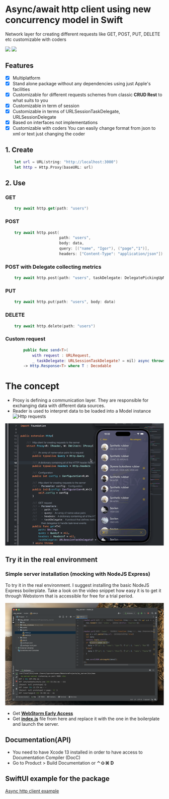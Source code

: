 # Async/await http client using new concurrency model in Swift

Network layer for creating different requests like GET, POST, PUT, DELETE etc customizable with coders

[![](https://img.shields.io/endpoint?url=https%3A%2F%2Fswiftpackageindex.com%2Fapi%2Fpackages%2FThe-Igor%2Fasync-http-client%2Fbadge%3Ftype%3Dswift-versions)](https://swiftpackageindex.com/The-Igor/async-http-client)
[![](https://img.shields.io/endpoint?url=https%3A%2F%2Fswiftpackageindex.com%2Fapi%2Fpackages%2FThe-Igor%2Fasync-http-client%2Fbadge%3Ftype%3Dplatforms)](https://swiftpackageindex.com/The-Igor/async-http-client)

## Features
- [x] Multiplatform
- [x] Stand alone package without any dependencies using just Apple's  facilities
- [x] Customizable for different requests schemes from classic **CRUD Rest** to what suits to you
- [x] Customizable in term of session
- [x] Customizable in terms of URLSessionTaskDelegate, URLSessionDelegate
- [x] Based on interfaces not implementations
- [x] Customizable with coders You can easily change format from json to xml or text just changing the coder

## 1. Create
```swift
    let url = URL(string: "http://localhost:3000")
    let http = Http.Proxy(baseURL: url)
```

## 2. Use

### GET
```swift
    try await http.get(path: "users")
```        

### POST
```swift
    try await http.post(
                        path: "users", 
                        body: data, 
                        query: [("name", "Igor"), ("page","1")], 
                        headers: ["Content-Type": "application/json"])
``` 

### POST with Delegate collecting metrics
```swift
    try await http.post(path: "users", taskDelegate: DelegatePickingUpMetrics())
```
                 
### PUT
```swift
    try await http.put(path: "users", body: data)
```

### DELETE
```swift
    try await http.delete(path: "users")
```

### Custom request

```swift
        public func send<T>(
            with request : URLRequest,
            _ taskDelegate: URLSessionTaskDelegate? = nil) async throws
        -> Http.Response<T> where T : Decodable
```

# The concept

* Proxy is defining a communication layer. They are responsible for exchanging data with different data sources.
* Reader is used to interpret data to be loaded into a Model instance
 ![Http requests](https://github.com/The-Igor/async-http-client-example/blob/main/async-http-client/img/proxy.png) 
 

 ![Http requests](https://github.com/The-Igor/async-http-client-example/blob/main/async-http-client-example/img/image11.gif) 


## Try it in the real environment
### Simple server installation (mocking with NodeJS Express)

To try it in the real environment. I suggest installing the basic NodeJS Express boilerplate. Take a look on the video snippet how easy it is to get it through Webstorm that is accessible for free for a trial period.

[![Server instalation (NodeJS Express)](https://github.com/The-Igor/d3-network-service/blob/main/img/server_install.png)](https://youtu.be/9FPOYHzcE7A)

- Get [**WebStorm Early Access**](https://www.jetbrains.com/webstorm/nextversion)
- Get [**index.js**](https://github.com/The-Igor/d3-network-service/blob/main/js/index.js) file from here and replace it with the one in the boilerplate and launch the server.

## Documentation(API)
- You need to have Xcode 13 installed in order to have access to Documentation Compiler (DocC)
- Go to Product > Build Documentation or **⌃⇧⌘ D**

## SwiftUI example for the package

[Async http client example](https://github.com/The-Igor/async-http-client-example)
